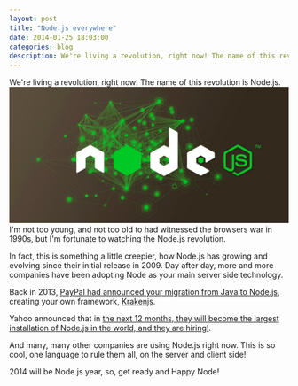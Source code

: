 ```yaml
---
layout: post
title: "Node.js everywhere"
date: 2014-01-25 18:03:00
categories: blog
description: We're living a revolution, right now! The name of this revolution is Node.js
---
```


<div class="wrapper" markdown="1">
We're living a revolution, right now! The name of this revolution is Node.js.
</div>

<img src="/img/nodejs.jpg" alt="Node.js">

<div class="wrapper" markdown="1">
I'm not too young, and not too old to had witnessed the browsers war in 1990s, but I'm fortunate to watching the Node.js revolution.

In fact, this is something a little creepier, how Node.js has growing and evolving since their initial release in 2009. Day after day, more and more companies have been adopting Node as your main server side technology.

Back in 2013, <a href="https://www.paypal-engineering.com/2013/11/22/node-js-at-paypal/" target="_blank">PayPal had announced your migration from Java to Node.js</a>, creating your own framework, <a href="http://krakenjs.com/" target="_blank">Krakenjs</a>.

Yahoo announced that in <a href="http://yahooeng.tumblr.com/nodeweekly" target="_blank">the next 12 months, they will become the largest installation of Node.js in the world, and they are hiring!</a>.

And many, many other companies are using Node.js right now. This is so cool, one language to rule them all, on the server and client side!

2014 will be Node.js year, so, get ready and Happy Node!
</div>

